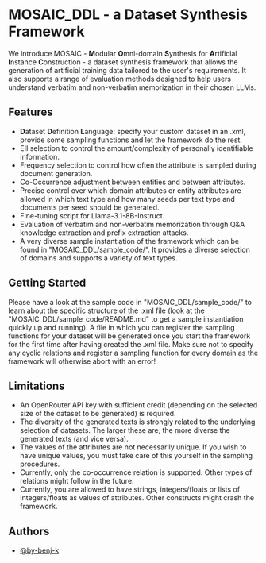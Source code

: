 # MOSAIC_DDL - a Dataset Synthesis Framework

We introduce MOSAIC - **M**odular **O**mni-domain **S**ynthesis for **A**rtificial **I**nstance **C**onstruction - a dataset synthesis framework that allows the generation of artificial training data tailored to the user's requirements. It also supports a range of evaluation methods designed to help users understand verbatim and non-verbatim memorization in their chosen LLMs.
## Features

- **D**ataset **D**efinition **L**anguage: specify your custom dataset in an .xml, provide some sampling functions and let the framework do the rest.
- EII selection to control the amount/complexity of personally identifiable information.
- Frequency selection to control how often the attribute is sampled during document generation.
- Co-Occurrence adjustment between entities and between attributes.
- Precise control over which domain attributes or entity attributes are allowed in which text type and how many seeds per text type and documents per seed should be generated.
- Fine-tuning script for Llama-3.1-8B-Instruct.
- Evaluation of verbatim and non-verbatim memorization through Q&A knowledge extraction and prefix extraction attacks.
- A very diverse sample instantiation of the framework which can be found in "MOSAIC_DDL/sample_code/". It provides a diverse selection of domains and supports a variety of text types.
## Getting Started

Please have a look at the sample code in "MOSAIC_DDL/sample_code/" to learn about the specific structure of the .xml file (look at the "MOSAIC_DDL/sample_code/README.md" to get a sample instantiation quickly up and running). A file in which you can register the sampling functions for your dataset will be generated once you start the framework for the first time after having created the .xml file. Make sure not to specify any cyclic relations and register a sampling function for every domain as the framework will otherwise abort with an error!
## Limitations

- An OpenRouter API key with sufficient credit (depending on the selected size of the dataset to be generated) is required.
- The diversity of the generated texts is strongly related to the underlying selection of datasets. The larger these are, the more diverse the generated texts (and vice versa).
- The values of the attributes are not necessarily unique. If you wish to have unique values, you must take care of this yourself in the sampling procedures.
- Currently, only the co-occurrence relation is supported. Other types of relations might follow in the future.
- Currently, you are allowed to have strings, integers/floats or lists of integers/floats as values of attributes. Other constructs might crash the framework.
## Authors

- [@by-benj-k](https://github.com/by-benj-k)